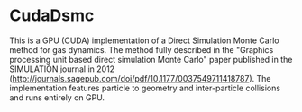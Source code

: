 CudaDsmc
========

This is a GPU (CUDA) implementation of a Direct Simulation Monte Carlo method for gas dynamics.
The method fully described in the "Graphics processing unit based direct simulation Monte Carlo" paper
published in the SIMULATION journal in 2012 (http://journals.sagepub.com/doi/pdf/10.1177/0037549711418787).
The implementation features particle to geometry and inter-particle collisions and runs entirely on GPU.